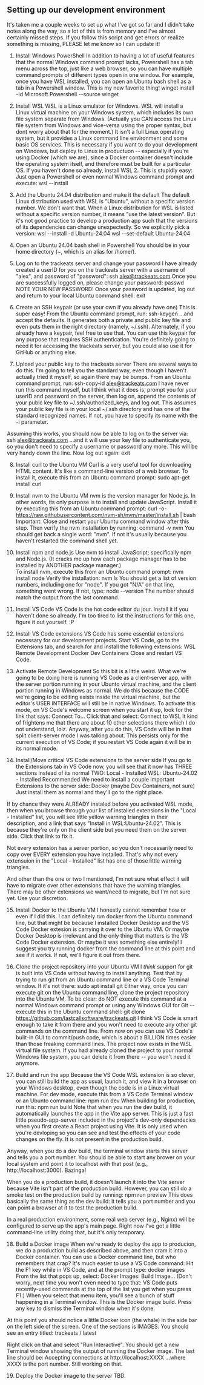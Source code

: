 Setting up our development environment
--------------------------------------
It's taken me a couple weeks to set up what I've got so far and I didn't take
notes along the way, so a lot of this is from memory and I've almost certainly
missed steps.  If you follow this script and get errors or realize something
is missing, PLEASE let me know so I can update it!

1. Install Windows PowerShell
In addition to having a lot of useful features that the normal Windows command
prompt lacks, Powershell has a tab menu across the top, just like a web browser,
so you can have multiple command prompts of different types open in one window.
For example, once you have WSL installed, you can open an Ubuntu bash shell as
a tab in a Powershell window.  This is my new favorite thing!
    winget install -id Microsoft.Powershell --source winget

2. Install WSL
WSL is a Linux emulator for Windows.  WSL will install a Linux virtual machine
on your Windows system, which includes its own file system separate from Windows.
(Actually you CAN access the Linux file system from Windows and vice-versa using
the proper syntax, but dont worry about that for the moment.)
It isn't a full Linux operating system, but it provides a Linux command line 
environment and some basic OS services.  This is necessary if you want to do 
your development on Windows, but deploy to Linux in productuon -- especially if 
you're using Docker (which we are), since a Docker container doesn't include the 
operating system itself, and therefore must be built for a particular OS.
If you haven't done so already, install WSL 2.  This is stupidly easy: Just open
a Powershell or even normal Windows command prompt and execute:
    wsl --install

3. Add the Ubuntu 24.04 distribution and make it the default
The default Linux distribution used with WSL is "Ubuntu", without a specific 
version number.  We don't want that.  When a Linux distribution for WSL is listed
without a specific version number, it means "use the latest version".  But it's 
not good practice to develop a production app such that the versions of its 
dependencies can change unexpectedly.  So we explicitly pick a version:
    wsl --install -d Ubuntu-24.04
    wsl --set-default Ubuntu-24.04

4. Open an Ubuntu 24.04 bash shell in Powershell
You should be in your home directory (~, which is an alias for 
/home/<username>).

5. Log on to the trackeats server and change your password
I have already created a userID for you on the trackeats server with a
username of "alex", and password of "password":
    ssh alex@trackeats.com
Once you are successfully logged on, please change your password:
    passwd
NOTE YOUR NEW PASSWORD!
Once your password is updated, log out and return to your local Ubuntu 
command shell:
    exit

6. Create an SSH keypair (or use your own if you already have one)
This is super easy!  From the Ubuntu command prompt, run:
    ssh-keygen
...and accept the defaults.  It generates both a private and public key file
and even puts them in the right directory (namely, ~/.ssh).
Alternately, if you already have a keypair, feel free to use that.
You can use this keypair for any purpose that requires SSH authentication.
You're definitely going to need it for accessing the trackeats server,
but you could also use it for GitHub or anything else.

7. Upload your public key to the trackeats server
There are several ways to do this.  I'm going to tell you the standard way,
even though I haven't actually tried it myself, so again there may be bumps.
From an Ubuntu command prompt, run:
    ssh-copy-id alex@trackeats.com
I have never run this command myself, but I think what it does is, prompt
you for your userID and password on the server, then log on, append the 
contents of your publc key file to ~/.ssh/authorized_keys, and log out.
This assumes your public key file is in your local ~/.ssh directory and has
one of the standard recognized names.  If not, you have to specify its name 
with the -i parameter.

Assuming this works, you should now be able to log on to the server via:
    ssh alex@trackeats.com
...and it will use your key file to authenticate you, so you don't need to 
specify a username or password any more.  This will be very handy down the
line.  Now log out again:
    exit

8. Install curl to the Ubuntu VM
Curl is a very useful tool for downloading HTML content.  It's like a 
command-line version of a web browser.  To install it, execute this from an
Ubuntu command prompt:
    sudo apt-get install curl

9. Install nvm to the Ubuntu VM
nvm is the version manager for Node.js.  In other words, its only purpose is to 
install and update JavaScript.  Install it by executing this from an Ubuntu 
command prompt:
    curl -o- https://raw.githubusercontent.com/nvm-sh/nvm/master/install.sh | bash
Important: Close and restart your Ubuntu command window after this step.
Then verify the nvm installation by running:
    command -v nvm
You should get back a single word: "nvm".  If not it's usually because you
haven't restarted the command shell yet.

10. Install npm and node.js
Use nvm to install JavaScript; specifically npm and Node.js.  (It cracks me up 
how each package manager has to be installed by ANOTHER package manager.)  
To install nvm, execute this from an Ubuntu command prompt:
    nvm install node
Verify the installation:
    nvm ls
You should get a list of version numbers, including one for "node".  If you 
got "N/A" on that line, something went wrong.  If not, type:
    node --version
The number should match the output from the last command.

11. Install VS Code
VS Code is the hot code editor du jour.  Install it if you haven't done so
already.  I'm too tired to list the instructions for this one, figure it out 
yourself. :P

12. Install VS Code extensions
VS Code has some essential extensions necessary for our development projects.
Start VS Code, go to the Extensions tab, and search for and install the following
extensions:
    WSL
    Remote Development
    Docker
    Dev Containers
Close and restart VS Code.

13. Activate Remote Development
So this bit is a little weird.  What we're going to be doing here is running 
VS Code as a client-server app, with the server portion running in your Ubunto 
virtual machine, and the client portion running in Windows as normal.  We do 
this because the CODE we're going to be editing exists inside the virtual 
machine, but the editor's USER INTERFACE will still be in native Windows.
To activate this mode, on VS Code's welcome screen when you start it up,
look for the link that says:
    Connect To...
Click that and select:
    Connect to WSL
It kind of frightens me that there are about 10 other selections there which
I do not understand, lolz.
Anyway, after you do this, VS Code will be in that split client-server mode I
was talking about.  This persists only for the current execution of VS Code; 
if you restart VS Code again it will be in its normal mode.

14. Install/Move critical VS Code extensions to the server side
If you go to the Extensions tab in VS Code now, you will see that it now has
THREE sections instead of its normal TWO:
    Local - Installed
    WSL: Ubuntu-24.02 - Installed
    Recommended
We need to install a couple important Extensions to the server side:
    Docker
    (maybe Dev Containers, not sure)
Just install them as normal and they'll go to the right place.

If by chance they were ALREADY instaled before you activated WSL mode, then when 
you browse through your list of installed extensions in the "Local - Installed"
list, you will see little yellow warning triangles in their description, and a 
link that says "Install in WSL:Ubuntu-24.02".  This is because they're only on
the client side but you need them on the server side.  Click that link to fix it.

Not every extension has a server portion, so you don't necessarily need to
copy over EVERY extension you have installed.  That's why not every extensuion
in the "Local - Installed" list has one of those little warning triangles.

And other than the one or two I mentioned, I'm not sure what effect it will 
have to migrate over other extensions that have the warning triangles.  There
may be other extensions we want/need to migrate, but I'm not sure yet.  Use 
your discretion.

15. Install Docker to the Ubuntu VM
I honestly cannot remember how or even if I did this.  I can definitely run
docker from the Ubuntu command line, but that might be because I installed
Docker Desktop and the VS Code Docker extesion is carrying it over to the
Ubuntu VM.  Or maybe Docker Desktop is irrelevant and the only thing that
matters is the VS Code Docker extension.  Or maybe it was something else
entirely!  I suggest you try running docker from the command line at this 
point and see if it works.  If not, we'll figure it out from there.

16. Clone the project repository into your Ubuntu VM
I *think* support for git is built into VS Code without having to install
anything.  Test that by trying to run git from an Ubuntu command line or a
VS Code Terminal window.  If it's not there:
    sudo apt install git
Either way, once you can execute git on the Ubuntu command line, clone
the project repository into the Ubuntu VM.  To be clear: do NOT execute this
command at a normal Windows command prompt or using any Windows GUI for Git --
execute this in the Ubuntu command shell:
    git clone https://github.com/lastcallsoftware/trackeats.git
I think VS Code is smart enough to take it from there and you won't need to
execute any other git commands on the command line.  From now on you can use
VS Code's built-in GUI to commit/push code, which is about a BILLION times
easier than those freaking command lines.
The project now exists in the WSL virtual file system.  If you had already 
cloned the project to your normal Windows file system, you can delete it from
there -- you won't need it anymore.

17. Build and run the app
Because the VS Code WSL extension is so clever, you can still build the app as
usual, launch it, and view it in a browser on your Windows desktop, even  though
the code is in a Linux virtual machine.  For dev mode, execute this from a VS
Code Terminal window or an Ubunto command line:
    npm run dev
When building for production, run this:
    npm run build
Note that when you run the dev build, it automatically launches the app in the
Vite app server.  This is just a fast little pseudo-app-server included in the
project's dev-only dependecies when you first create a React project using Vite.
It is only used when you're devloping so you can see and test the effects of
your code changes on the fly.  It is not present in the production build.

Anyway, when you do a dev build, the terminal window starts this server and
tells you a port number.  You should be able to start any brower on your local
system and point it to localhost with that post (e.g., http://localhost:3000).
Bazinga!

When you do a production build, it doesn't launch it into the Vite server
because Vite isn't part of the production build.  However, you can still do
a smoke test on the production build by running:
    npm run preview
This does basically the same thing as the dev build: it tells you a port
number and you can point a browser at it to test the production build.

In a real production environment, some real web server (e.g., Nginx) will be
configured to serve up the app's main page. Right now I've got a little
command-line utility doing that, but it's only temporary.

18. Build a Docker image
When we're ready to deploy the app to producion, we do a production build as
described above, and then cram it into a Docker container.  You can use a
Docker command line, but who remembers that crap?  It's much easier to use a
VS Code command: Hit the F1 key while in VS Code, and at the prompt type:
    docker images
From the list that pops up, select:
    Docker Images: Build Image...
(Don't worry, next time you won't even need to type that: VS Code puts
recently-used commands at the top of the list you get when you press F1.)
When you select that menu item, you'll see a bunch of stuff happening in a 
Terminal window.  This is the Docker image build.  Press any key to dismiss
the Terminal window when it's done.

At this point you should notice a little Docker icon (the whale) in the side 
bar on the left side of the screen.  One of the sections is IMAGES.  You should 
see an entry titled:
    trackeats / latest

Right click on that and select "Run Interactive".  You should get a new Terminal
window showing the output of running the Docker image.  The last line should be:
    Accepting connections at http://localhost:XXXX
...where XXXX is the port number.  Still working on that.

19. Deploy the Docker image to the server
TBD.

